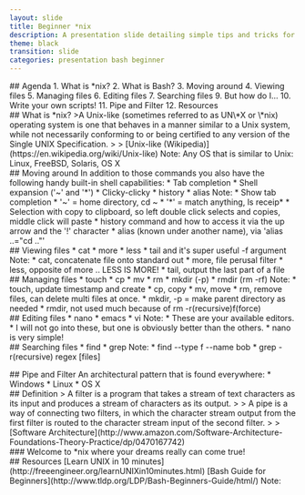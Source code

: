 ```yaml
---
layout: slide
title: Beginner *nix
description: A presentation slide detailing simple tips and tricks for using the BASH shell.
theme: black
transition: slide
categories: presentation bash beginner
---
```


<section data-markdown>
## Agenda
1. What is *nix?
2. What is Bash?
3. Moving around
4. Viewing files
5. Managing files
6. Editing files
7. Searching files
9. But how do I...
10. Write your own scripts!
11. Pipe and Filter
12. Resources
</section>

<section data-markdown data-separator-notes="^Note:">
## What is *nix?
>A Unix-like (sometimes referred to as UN\*X or \*nix) operating system is one that behaves in a manner similar to a Unix system, while not necessarily conforming to or being certified to any version of the Single UNIX Specification.
>
> [Unix-like (Wikipedia)](https://en.wikipedia.org/wiki/Unix-like)
Note:
Any OS that is similar to Unix: Linux, FreeBSD, Solaris, OS X
</section>

<section data-markdown data-separator-notes="^Note:">
<script type="text/template">
## What is Bash?
Bash is a command line interpreter for many *nix Operating Systems.
<div>
Similar to CMD prompt in Windows...<!-- .element: class="fragment" -->
</div>
<div>
but way better...<!-- .element: class="fragment" -->
</div>
<div>
about 50 million times better...<!-- .element: class="fragment" -->
</div>
<div>
to be precise.<!-- .element: class="fragment" -->
</div>
</script>
</section>

<section data-markdown data-separator-notes="^Note:">
<script type="text/template">
## Moving around
Ughh...I have to navigate the file system with only a keyboard.
<div>
Yes, but it is not that bad when you have:
* cd
* ls
* pwd
* pushd
* popd
</div> <!-- .element: class="fragment" -->
Note:
* cd, change directory
* ls, list directory contents
* pwd, print name of working directory
* pushd/popd, push/pop directory.
</script>
</section>

<section data-markdown data-separator-notes="^Note:">
## Moving around
In addition to those commands you also have the following handy built-in shell capabilities:
* Tab completion
* Shell expansion ('~' and '*')
* Clicky-clicky
* history
* alias
Note:
* Show tab completion
* '~' = home directory, cd ~
* '*' = match anything, ls receip*
* Selection with copy to clipboard, so left double click selects and copies, middle click will paste
* history command and how to access it via the up arrow and the '!' character
* alias (known under another name), via 'alias ..="cd .."'
</section>

<section data-markdown data-separator-notes="^Note:">
## Viewing files
* cat
* more
* less
* tail and it's super useful -f argument
Note:
* cat, concatenate file onto standard out
* more, file perusal filter
* less, opposite of more .. LESS IS MORE!
* tail, output the last part of a file
</section>

<section data-markdown data-separator-notes="^Note:">
## Managing files
* touch
* cp
* mv
* rm
* mkdir (-p)
* rmdir (rm -rf)
Note:
* touch, update timestamp and create
* cp, copy
* mv, move
* rm, remove files, can delete multi files at once.
* mkdir, -p = make parent directory as needed
* rmdir, not used much because of rm -r(recursive)f(force)
</section>

<section data-markdown data-separator-notes="^Note:">
## Editing files
* nano
* emacs
* vi
Note:
* These are your available editors.
* I will not go into these, but one is obviously better than the others.
* nano is very simple!
</section>

<section data-markdown data-separator-notes="^Note:">
## Searching files
* find
* grep
Note:
* find --type f --name bob
* grep -r(recursive) regex [files]
</section>

<section data-markdown data-separator-notes="^Note:">
<script type="text/template">
## But how do I...
<div>
There are man pages, short for manual, for every command!  Try it for everything!
<pre><code data-trim>
$ man ls
$ man tail
$ man man
</code></pre>
</div>
</script>
</section>

<section data-markdown>
<script type="text/template">
## Write your own scripts!
<img data-src="{{ "public/beginner-bash-slide/bash_script_meme.jpg" | prepend: site.baseurl }}">
</script>
</section>

<section data-markdown>
<script type="text/template" data-separator-notes="^Note:">
# Variables
BASH
<pre><code data-trim>
FOO="foo"
echo $FOO
</code></pre>
<div>
CMD PROMPT
<pre><code data-trim>
set FOO="foo"
echo %FOO%
</code></pre>
</div> <!-- .element: class="fragment" -->
Note:
Do you know what variables in cmd prompt look like?
</script>
</section>

<section data-markdown>
<script type="text/template" data-separator-notes="^Note:">
# Conditionals
BASH
<pre><code data-trim>
FOO="foo"
if [ "$FOO" = "foo" ]; then
   echo There seems to be a foo in your foo!
else
   echo Awwww, fooey!
fi
</code></pre>
<div>
CMD PROMPT
<pre><code data-trim>
IF %FOO% == "foo" (
   echo Why is my conditional delimited by a parenthesis?
) ELSE ( 
   echo This is not the foo you are looking for!
)
</code></pre>
</div> <!-- .element: class="fragment" -->
Note:
Do you know what conditionals in cmd prompt look like?
</script>
</section>

<section data-markdown>
<script type="text/template" data-separator-notes="^Note:">
# Loops
BASH
<pre><code data-trim>
for i in $( ls foo* ); do
	echo I found a file called: $i
done
</code></pre>
<div>
CMD PROMPT
<pre><code data-trim>
for %%G in (foo1.txt foo2.txt) do (
	echo I found a file called: %%G
)
</pre></code>
</div> <!-- .element: class="fragment" -->
Note:
Do you know what loops in cmd prompt look like?
</script>
</section>

<section data-markdown>
<script type="text/template" data-separator-notes="^Note:">
# Functions
BASH
<pre><code data-trim>
function foo {
	echo Mamma didnt raise no $1!
}
foo "bar"
</code></pre>
<div>
CMD PROMPT
<pre><code data-trim>
@echo Off
setlocal EnableDelayedExpansion
call :foo "bar"
exit /b

:foo
setlocal
echo Mamma didnt raise no %~1
endlocal
goto:eof
</code></pre>
</div> <!-- .element: class="fragment" -->
Note:
* Do you know what functions are in cmd prompt?  They are GOTOS!
* EnabledDelayedExpansion allows for loops to evaluate variables are runtime....as opposed to at interpertation.
* exit /b says exit the script and not the console...yeah...you can kill the console that some poor guy started.
* setlocal limits variables to the function scope, instead of global...global as in console global.
* goto:eof actually jumps to the end of the label and is how you end a function...
</script>
</section>

<section data-markdown>
<script type="text/template">
# WARNING!!!
Not all shells are equal!
<pre><code data-trim>
#!/bin/bash
function world {
	echo Explode!
}

if [ "bash" = "csh" ]; then
   world
fi
</code></pre>
</script>
</section>

<section data-markdown data-separator-notes="^Note:">
## Pipe and Filter
An architectural pattern that is found everywhere:
* Windows
* Linux
* OS X
</section>

<section data-markdown data-separator-notes="^Note:">
## Definition
> A filter is a program that takes a stream of text characters as its input and produces a stream of characters as its output.
>
> A pipe is a way of connecting two filters, in which the character stream output from the first filter is routed to the character stream input of the second filter.
>
> [Software Architecture](http://www.amazon.com/Software-Architecture-Foundations-Theory-Practice/dp/0470167742)
</section>

<section data-markdown data-separator-notes="^Note:">
<script type="text/template">
## Bash Example
<pre><code data-trim>
ls receipts* | grep -e VISA | sort
</code></pre>
<img data-src="{{ "public/beginner-bash-slide/filter-pipe.png" | prepend: site.baseurl }}">
Note:
Lists all files starting with "receipts" that contain the word VISA in order.  This is in essence an application.
</script>
</section>

<section data-markdown data-separator-notes="^Note:">
<script 	type="text/template">
## Why are you telling me this?
<div>
Imagine a world where:
</div> <!-- .element: class="fragment" data-fragment-index="1" -->
<div>
* every business requirement was written by a developer <!-- .element: class="fragment" data-fragment-index="2" -->
* every product owner that could not code was chased out of the building <!-- .element: class="fragment" data-fragment-index="3" -->
* the user interface is 100% functionally complete <!-- .element: class="fragment" data-fragment-index="4" -->
</div>
Note:
* What if i need to run this as a batch job?  What if I want to run this as a test?
* the user interface is at the tips of your fingers.
</script>
</section>

<section data-markdown data-separator-notes="^note:">
### Welcome to *nix where your dreams really can come true!
</section>

<section data-markdown data-separator-notes="^Note:">
## Resources
[Learn UNIX in 10 minutes](http://freeengineer.org/learnUNIXin10minutes.html)  
[Bash Guide for Beginners](http://www.tldp.org/LDP/Bash-Beginners-Guide/html/)  
Note:
</section>